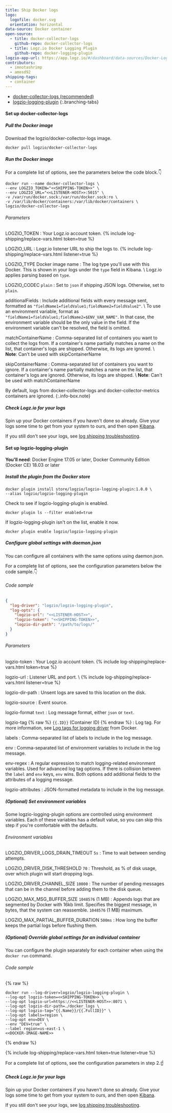 ```yaml
---
title: Ship Docker logs
logo:
  logofile: docker.svg
  orientation: horizontal
data-source: Docker container
open-source:
  - title: docker-collector-logs
    github-repo: docker-collector-logs
  - title: Logz.io Docker Logging Plugin
    github-repo: docker-logging-plugin
logzio-app-url: https://app.logz.io/#/dashboard/data-sources/Docker-Logging
contributors:
  - imnotashrimp
  - amosd92
shipping-tags:
  - container
---
```


<!-- tabContainer:start -->
<div class="branching-container">

* [docker-collector-logs <span class="sm ital">(recommended)</span>](#docker-collector-logs-config)
* [logzio-logging-plugin](#logzio-logging-plugin-docker-logging-driver-config)
{:.branching-tabs}

<!-- tab:start -->
<div id="docker-collector-logs-config">

#### Set up docker-collector-logs

<div class="tasklist">

##### Pull the Docker image

Download the logzio/docker-collector-logs image.

```shell
docker pull logzio/docker-collector-logs
```

##### Run the Docker image

For a complete list of options, see the parameters below the code block.👇

```shell
docker run --name docker-collector-logs \
--env LOGZIO_TOKEN="<<SHIPPING-TOKEN>>" \
--env LOGZIO_URL="<<LISTENER-HOST>>:5015" \
-v /var/run/docker.sock:/var/run/docker.sock:ro \
-v /var/lib/docker/containers:/var/lib/docker/containers \
logzio/docker-collector-logs
```

###### Parameters

LOGZIO_TOKEN <span class="required-param"></span>
: Your Logz.io account token.
  {% include log-shipping/replace-vars.html token=true %}
  <!-- logzio-inject:account-token -->

LOGZIO_URL <span class="required-param"></span>
: Logz.io listener URL to ship the logs to.
  {% include log-shipping/replace-vars.html listener=true %}

LOGZIO_TYPE <span class="default-param">Docker image name</span>
: The log type you'll use with this Docker.
  This is shown in your logs under the `type` field in Kibana. \\
  Logz.io applies parsing based on `type`.

LOGZIO_CODEC <span class="default-param">`plain`</span>
: Set to `json` if shipping JSON logs.
  Otherwise, set to `plain`.

additionalFields
: Include additional fields with every message sent,
  formatted as `"fieldName1=fieldValue1;fieldName2=fieldValue2"`. \\
  To use an environment variable,
  format as `"fieldName1=fieldValue1;fieldName2=$ENV_VAR_NAME"`.
  In that case, the environment variable should be the only value in the field.
  If the environment variable can't be resolved, the field is omitted.


matchContainerName
: Comma-separated list of containers you want to collect the logs from.
  If a container's name partially matches a name on the list, that container's logs are shipped.
  Otherwise, its logs are ignored. \\
  **Note**: Can't be used with skipContainerName

skipContainerName
: Comma-separated list of containers you want to ignore.
  If a container's name partially matches a name on the list, that container's logs are ignored.
  Otherwise, its logs are shipped. \\
  **Note**: Can't be used with matchContainerName

By default, logs from docker-collector-logs and docker-collector-metrics containers are ignored.
{:.info-box.note}

##### Check Logz.io for your logs

Spin up your Docker containers if you haven't done so already.
Give your logs some time to get from your system to ours, and then open [Kibana](https://app.logz.io/#/dashboard/kibana).

If you still don't see your logs, see [log shipping troubleshooting]({{site.baseurl}}/user-guide/log-shipping/log-shipping-troubleshooting.html).

</div>

</div>
<!-- tab:end -->

<!-- tab:start -->
<div id="logzio-logging-plugin-docker-logging-driver-config">

#### Set up logzio-logging-plugin

**You'll need**:
Docker Engine 17.05 or later,
Docker Community Edition (Docker CE) 18.03 or later

<div class="tasklist">

##### Install the plugin from the Docker store

```shell
docker plugin install store/logzio/logzio-logging-plugin:1.0.0 \
--alias logzio/logzio-logging-plugin
```

Check to see if logzio-logging-plugin is enabled.

```shell
docker plugin ls --filter enabled=true
```

If logzio-logging-plugin isn't on the list, enable it now.

```shell
docker plugin enable logzio/logzio-logging-plugin
```

##### Configure global settings with daemon.json

You can configure all containers with the same options using daemon.json.

For a complete list of options, see the configuration parameters below the code sample.👇

###### Code sample

```json
{
  "log-driver": "logzio/logzio-logging-plugin",
  "log-opts": {
    "logzio-url": "<<LISTENER-HOST>>",
    "logzio-token": "<<SHIPPING-TOKEN>>",
    "logzio-dir-path": "/path/to/logs/"
  }
}
```

###### Parameters

logzio-token <span class="required-param"></span>
: Your Logz.io account token.
  {% include log-shipping/replace-vars.html token=true %}
  <!-- logzio-inject:account-token -->

logzio-url	<span class="required-param"></span>
: Listener URL and port. \\
  {% include log-shipping/replace-vars.html listener=true %}

logzio-dir-path	<span class="required-param"></span>
: Unsent logs are saved to this location on the disk.	

logzio-source
: Event source.

logzio-format <span class="default-param">`text`</span>
: Log message format, either `json` or `text`.

logzio-tag {% raw %} <span class="default-param">`{{.ID}}` (Container ID)</span> {% endraw %}
: Log tag.
  For more information, see [Log tags for logging driver](https://docs.docker.com/v17.09/engine/admin/logging/log_tags/) from Docker.

labels
: Comma-separated list of labels to include in the log message.

env
:	Comma-separated list of environment variables to include in the log message.

env-regex
: A regular expression to match logging-related environment variables.
  Used for advanced log tag options.
  If there is collision between the `label` and `env` keys, `env` wins.
  Both options add additional fields to the attributes of a logging message.

logzio-attributes
: JSON-formatted metadata to include in the log message.

##### _(Optional)_ Set environment variables

Some logzio-logging-plugin options are controlled using environment variables.
Each of these variables has a default value, so you can skip this step if you're comfortable with the defaults.

###### Environment variables

LOGZIO_DRIVER_LOGS_DRAIN_TIMEOUT <span class="default-param">`5s`</span>
: Time to wait between sending attempts.

LOGZIO_DRIVER_DISK_THRESHOLD <span class="default-param">`70`</span>
: Threshold, as % of disk usage, over which plugin will start dropping logs.

LOGZIO_DRIVER_CHANNEL_SIZE <span class="default-param">`10000`</span>
: The number of pending messages that can be in the channel before adding them to the disk queue.

LOGZIO_MAX_MSG_BUFFER_SIZE <span class="default-param">`1048576` (1 MB)</span>
: Appends logs that are segmented by Docker with 16kb limit.
  Specifies the biggest message, in bytes, that the system can reassemble.
  `1048576` (1 MB) maximum.

LOGZIO_MAX_PARTIAL_BUFFER_DURATION <span class="default-param">`500ms`</span>
: How long the buffer keeps the partial logs before flushing them.

##### _(Optional)_ Override global settings for an individual container

You can configure the plugin separately for each container when using the `docker run` command.

###### Code sample

{% raw %}
```shell
docker run --log-driver=logzio/logzio-logging-plugin \
--log-opt logzio-token=<<SHIPPING-TOKEN>> \
--log-opt logzio-url=https://<<LISTENER-HOST>>:8071 \
--log-opt logzio-dir-path=./docker_logs \
--log-opt logzio-tag="{{.Name}}/{{.FullID}}" \
--log-opt labels=region \
--log-opt env=DEV \
--env "DEV=true" \
--label region=us-east-1 \
<<DOCKER-IMAGE-NAME>>
```
{% endraw %}

{% include log-shipping/replace-vars.html token=true listener=true %}

For a complete list of options, see the configuration parameters in step 2.☝️

##### Check Logz.io for your logs

Spin up your Docker containers if you haven't done so already. Give your logs some time to get from your system to ours, and then open [Kibana](https://app.logz.io/#/dashboard/kibana).

If you still don't see your logs, see [log shipping troubleshooting]({{site.baseurl}}/user-guide/log-shipping/log-shipping-troubleshooting.html).

</div>

</div>
<!-- tab:end -->

</div>
<!-- tabContainer:end -->
